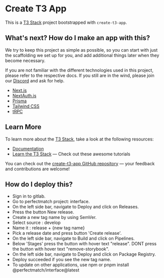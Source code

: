 # Create T3 App

This is a [T3 Stack](https://create.t3.gg/) project bootstrapped with `create-t3-app`.

## What's next? How do I make an app with this?

We try to keep this project as simple as possible, so you can start with just the scaffolding we set up for you, and add additional things later when they become necessary.

If you are not familiar with the different technologies used in this project, please refer to the respective docs. If you still are in the wind, please join our [Discord](https://t3.gg/discord) and ask for help.

- [Next.js](https://nextjs.org)
- [NextAuth.js](https://next-auth.js.org)
- [Prisma](https://prisma.io)
- [Tailwind CSS](https://tailwindcss.com)
- [tRPC](https://trpc.io)

## Learn More

To learn more about the [T3 Stack](https://create.t3.gg/), take a look at the following resources:

- [Documentation](https://create.t3.gg/)
- [Learn the T3 Stack](https://create.t3.gg/en/faq#what-learning-resources-are-currently-available) — Check out these awesome tutorials

You can check out the [create-t3-app GitHub repository](https://github.com/t3-oss/create-t3-app) — your feedback and contributions are welcome!

## How do I deploy this?

- Sign in to gitlab.
- Go to perfectmatch project: interface.
- On the left side bar, navigate to Deploy and click on Releases.
- Press the button New release.
- Create a new tag name by using SemVer.
- Select source : develop
- Name it : release + {new tag name}
- Pick a release date and press button 'Create release'.
- On the left side bar, navigate to Build and click on Pipelines.
- Below 'Stages' press the button with hover text "release". DONT press the button with hover text "remove-storybook".
- On the left side bar, navigate to Deploy and click on Package Registry.
- Deploy succeeded if you see the new tag name.
- To update on other applications, use npm or pnpm install @perfectmatch/interface@latest
